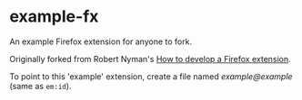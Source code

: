 example-fx
==========

An example Firefox extension for anyone to fork.

Originally forked from Robert Nyman's [How to develop a Firefox extension](http://www.robertnyman.com/2009/01/24/how-to-develop-a-firefox-extension/).

To point to this 'example' extension, create a file named *example@example* (same as `em:id`).